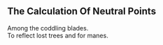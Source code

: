 The Calculation Of Neutral Points
---------------------------------
Among the coddling blades.  
To reflect lost trees and for manes.  
